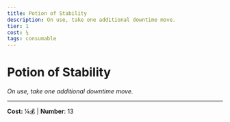 ```yaml
---
title: Potion of Stability
description: On use, take one additional downtime move.
tier: 1
cost: ¼
tags: consumable
---
```

# Potion of Stability

_On use, take one additional downtime move._

___
**Cost:** ¼💰 | **Number**: 13
